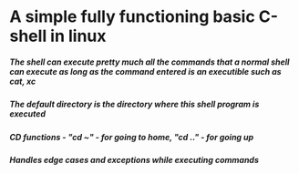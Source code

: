 # A simple fully functioning basic C-shell in linux
##### The shell can execute pretty much all the commands that a normal shell can execute as long as the command entered is an executible such as cat, xc
##### The default directory is the directory where this shell program is executed

##### CD functions - "cd ~" - for going to home, "cd .." - for going up
##### Handles edge cases and exceptions while executing commands
